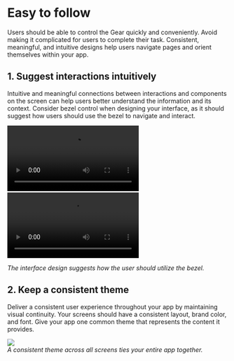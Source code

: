 # Easy to follow
Users should be able to control the Gear quickly and conveniently. Avoid making it complicated for users to complete their task. Consistent, meaningful, and intuitive designs help users navigate pages and orient themselves within your app.

## 1. Suggest interactions intuitively
Intuitive and meaningful connections between interactions and components on the screen can help users better understand the information and its context. Consider bezel control when designing your interface, as it should suggest how users should use the bezel to navigate and interact.

<video controls width="300">
  <source src="media/1.2.1.directionconnection2_moreoption.mp4" type=video/mp4>
</video>
&nbsp;&nbsp;&nbsp;
<video controls width="300">
  <source src="media/1.2.1.directionconnection1_health.mp4" type=video/mp4>
</video>

*The interface design suggests how the user should utilize the bezel.*

## 2. Keep a consistent theme
Deliver a consistent user experience throughout your app by maintaining visual continuity. Your screens should have a consistent layout, brand color, and font. Give your app one common theme that represents the content it provides.

![](media/design_principle_1.2.2-850x174.png)  
*A consistent theme across all screens ties your entire app together.*
